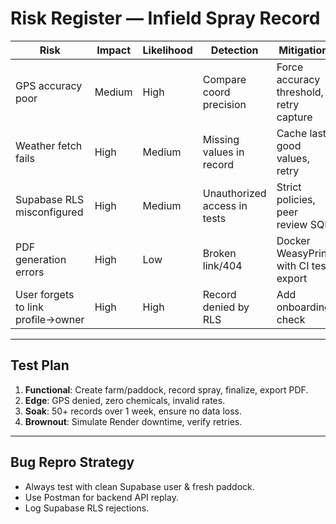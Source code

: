 # Risk Register — Infield Spray Record

| Risk | Impact | Likelihood | Detection | Mitigation |
|------|--------|------------|-----------|------------|
| GPS accuracy poor | Medium | High | Compare coord precision | Force accuracy threshold, retry capture |
| Weather fetch fails | High | Medium | Missing values in record | Cache last good values, retry |
| Supabase RLS misconfigured | High | Medium | Unauthorized access in tests | Strict policies, peer review SQL |
| PDF generation errors | High | Low | Broken link/404 | Docker WeasyPrint with CI test export |
| User forgets to link profile→owner | High | High | Record denied by RLS | Add onboarding check |

---

## Test Plan
1. **Functional**: Create farm/paddock, record spray, finalize, export PDF.
2. **Edge**: GPS denied, zero chemicals, invalid rates.
3. **Soak**: 50+ records over 1 week, ensure no data loss.
4. **Brownout**: Simulate Render downtime, verify retries.

---

## Bug Repro Strategy
- Always test with clean Supabase user & fresh paddock.
- Use Postman for backend API replay.
- Log Supabase RLS rejections.
